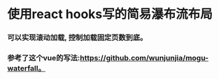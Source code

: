 # 使用react hooks写的简易瀑布流布局

### 可以实现滚动加载, 控制加载固定页数到底。
### 参考了这个vue的写法:https://github.com/wunjunjia/mogu-waterfall。

